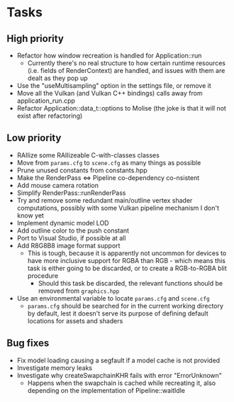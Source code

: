 # Tasks

## High priority

- Refactor how window recreation is handled for Application::run
  - Currently there's no real structure to how certain runtime resources
    (i.e. fields of RenderContext) are handled, and issues with them are
    dealt as they pop up
- Use the "useMultisampling" option in the settings file, or remove it
- Move all the Vulkan (and Vulkan C++ bindings) calls away from application_run.cpp
- Refactor Application::data_t::options to Molise (the joke is that it will
  not exist after refactoring)

## Low priority

- RAIIize some RAIIizeable C-with-classes classes
- Move from `params.cfg` to `scene.cfg` as many things as possible
- Prune unused constants from constants.hpp
- Make the RenderPass <=> Pipeline co-dependency co-nsistent
- Add mouse camera rotation
- Simplify RenderPass::runRenderPass
- Try and remove some redundant main/outline vertex shader computations,
  possibly with some Vulkan pipeline mechanism I don't know yet
- Implement dynamic model LOD
- Add outline color to the push constant
- Port to Visual Studio, if possible at all
- Add R8G8B8 image format support
  - This is tough, because it is apparently not uncommon for devices
    to have more inclusive support for RGBA than RGB - which
    means this task is either going to be discarded, or to create a
    RGB-to-RGBA blit procedure
    - Should this task be discarded, the relevant functions should be
      removed from `graphics.hpp`
- Use an environmental variable to locate `params.cfg` and `scene.cfg`
  - `params.cfg` should be searched for in the current working directory
    by default, lest it doesn't serve its purpose of defining default
    locations for assets and shaders

## Bug fixes

- Fix model loading causing a segfault if a model cache is not provided
- Investigate memory leaks
- Investigate why createSwapchainKHR fails with error "ErrorUnknown"
  - Happens when the swapchain is cached while recreating it, also
    depending on the implementation of Pipeline::waitIdle
